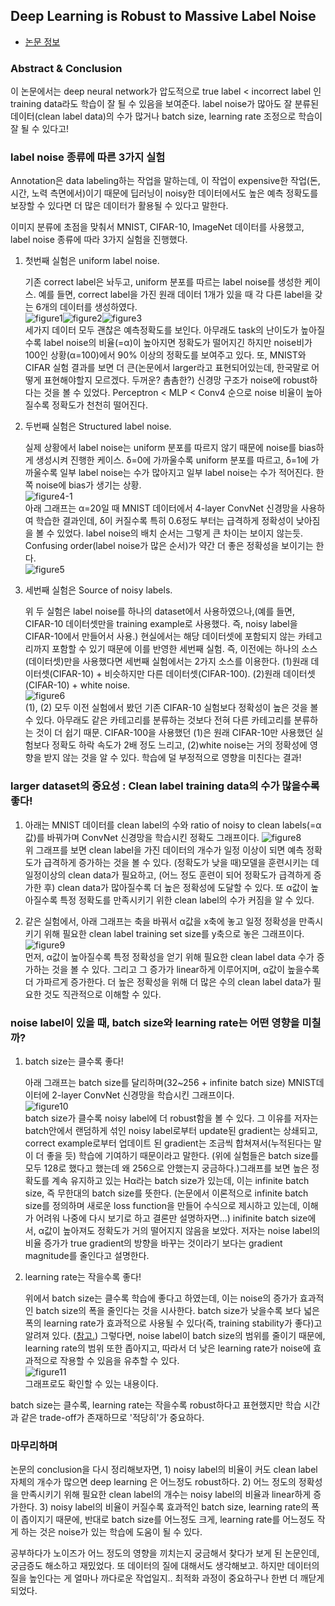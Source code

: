 ## Deep Learning is Robust to Massive Label Noise
- [논문 정보](https://arxiv.org/abs/1705.10694)

### Abstract & Conclusion
이 논문에서는 deep neural network가 압도적으로 true label < incorrect label 인 training data라도 학습이 잘 될 수 있음을 보여준다. label noise가 많아도 잘 분류된 데이터(clean label data)의 수가 많거나 batch size, learning rate 조정으로 학습이 잘 될 수 있다고!


### label noise 종류에 따른 3가지 실험
Annotation은 data labeling하는 작업을 말하는데, 이 작업이 expensive한 작업(돈, 시간, 노력 측면에서)이기 때문에 딥러닝이 noisy한 데이터에서도 높은 예측 정확도를 보장할 수 있다면 더 많은 데이터가 활용될 수 있다고 말한다.

이미지 분류에 초점을 맞춰서 MNIST, CIFAR-10, ImageNet 데이터를 사용했고, label noise 종류에 따라 3가지 실험을 진행했다.

1. 첫번째 실험은 uniform label noise.

    기존 correct label은 놔두고, uniform 분포를 따르는 label noise를 생성한 케이스. 예를 들면, correct label을 가진 원래 데이터 1개가 있을 때 각 다른 label을 갖는 6개의 데이터를 생성하였다.        
    ![figure1](https://github.com/jsj267/paper-review/blob/master/image/1-f1.JPG?raw=true)![figure2](https://github.com/jsj267/paper-review/blob/master/image/1-f2.JPG?raw=true)![figure3](https://github.com/jsj267/paper-review/blob/master/image/1-f3.JPG?raw=true)          
    세가지 데이터 모두 괜찮은 예측정확도를 보인다. 아무래도 task의 난이도가 높아질수록 label noise의 비율(=α)이 높아지면 정확도가 떨어지긴 하지만 noise비가 100인 상황(α=100)에서 90% 이상의 정확도를 보여주고 있다. 또, MNIST와 CIFAR 실험 결과를 보면 더 큰(논문에서 larger라고 표현되어있는데, 한국말로 어떻게 표현해야할지 모르겠다. 두꺼운? 촘촘한?) 신경망 구조가 noise에 robust하다는 것을 볼 수 있었다. Perceptron < MLP < Conv4 순으로 noise 비율이 높아질수록 정확도가 천천히 떨어진다.

2. 두번째 실험은 Structured label noise.

    실제 상황에서 label noise는 uniform 분포를 따르지 않기 때문에 noise를 bias하게 생성시켜 진행한 케이스. δ=0에 가까울수록 uniform 분포를 따르고, δ=1에 가까울수록 일부 label noise는 수가 많아지고 일부 label noise는 수가 적어진다. 한쪽 noise에 bias가 생기는 상황.     
    ![figure4-1](https://github.com/jsj267/paper-review/blob/master/image/1-f4.JPG?raw=true)        
    아래 그래프는 α=20일 때 MNIST 데이터에서 4-layer ConvNet 신경망을 사용하여 학습한 결과인데, δ이 커질수록 특히 0.6정도 부터는 급격하게 정확성이 낮아짐을 볼 수 있었다. label noise의 배치 순서는 그렇게 큰 차이는 보이지 않는듯. Confusing order(label noise가 많은 순서)가 약간 더 좋은 정확성을 보이기는 한다.      
    ![figure5](https://github.com/jsj267/paper-review/blob/master/image/1-f5.JPG?raw=true)      

3. 세번째 실험은 Source of noisy labels.

    위 두 실험은 label noise를 하나의 dataset에서 사용하였으나,(예를 들면, CIFAR-10 데이터셋만을 training example로 사용했다. 즉, noisy label을 CIFAR-10에서 만들어서 사용.) 현실에서는 해당 데이터셋에 포함되지 않는 카테고리까지 포함할 수 있기 때문에 이를 반영한 세번째 실험. 즉, 이전에는 하나의 소스(데이터셋)만을 사용했다면 세번째 실험에서는 2가지 소스를 이용한다. (1)원래 데이터셋(CIFAR-10) + 비슷하지만 다른 데이터셋(CIFAR-100). (2)원래 데이터셋(CIFAR-10) + white noise.          
    ![figure6](https://github.com/jsj267/paper-review/blob/master/image/1-f6.JPG?raw=true)          
    (1), (2) 모두 이전 실험에서 봤던 기존 CIFAR-10 실험보다 정확성이 높은 것을 볼 수 있다. 아무래도 같은 카테고리를 분류하는 것보다 전혀 다른 카테고리를 분류하는 것이 더 쉽기 때문. CIFAR-100을 사용했던 (1)은 원래 CIFAR-10만 사용했던 실험보다 정확도 하락 속도가 2배 정도 느리고, (2)white noise는 거의 정확성에 영향을 받지 않는 것을 알 수 있다. 학습에 덜 부정적으로 영향을 미친다는 결과!


### larger dataset의 중요성 : Clean label training data의 수가 많을수록 좋다!
1. 아래는 MNIST 데이터를 clean label의 수와 ratio of noisy to clean labels(=α값)를 바꿔가며 ConvNet 신경망을 학습시킨 정확도 그래프이다.
    ![figure8](https://github.com/jsj267/paper-review/blob/master/image/1-f8.JPG?raw=true)          
    위 그래프를 보면 clean label을 가진 데이터의 개수가 일정 이상이 되면 예측 정확도가 급격하게 증가하는 것을 볼 수 있다. (정확도가 낮을 때)모델을 훈련시키는 데 일정이상의 clean data가 필요하고, (어느 정도 훈련이 되어 정확도가 급격하게 증가한 후) clean data가 많아질수록 더 높은 정확성에 도달할 수 있다. 또 α값이 높아질수록 특정 정확도를 만족시키기 위한 clean label의 수가 커짐을 알 수 있다.

2. 같은 실험에서, 아래 그래프는 축을 바꿔서 α값을 x축에 놓고 일정 정확성을 만족시키기 위해 필요한 clean label training set size를 y축으로 놓은 그래프이다.            
    ![figure9](https://github.com/jsj267/paper-review/blob/master/image/1-f9.JPG?raw=true)          
    먼저, α값이 높아질수록 특정 정확성을 얻기 위해 필요한 clean label data 수가 증가하는 것을 볼 수 있다. 그리고 그 증가가 linear하게 이루어지며, α값이 높을수록 더 가파르게 증가한다. 더 높은 정확성을 위해 더 많은 수의 clean label data가 필요한 것도 직관적으로 이해할 수 있다.


### noise label이 있을 때, batch size와 learning rate는 어떤 영향을 미칠까?
1. batch size는 클수록 좋다!

    아래 그래프는 batch size를 달리하며(32~256 + infinite batch size) MNIST데이터에 2-layer ConvNet 신경망을 학습시킨 그래프이다.       
    ![figure10](https://github.com/jsj267/paper-review/blob/master/image/1-f10.JPG?raw=true)        
    batch size가 클수록 noisy label에 더 robust함을 볼 수 있다. 그 이유를 저자는 batch안에서 랜덤하게 섞인 noisy label로부터 update된 gradient는 상쇄되고, correct example로부터 업데이트 된 gradient는 조금씩 합쳐져서(누적된다는 말이 더 좋을 듯) 학습에 기여하기 때문이라고 말한다. (위에 실험들은 batch size를 모두 128로 했다고 했는데 왜 256으로 안했는지 궁금하다.)그래프를 보면 높은 정확도를 계속 유지하고 있는 Hα라는 batch size가 있는데, 이는 infinite batch size, 즉 무한대의 batch size를 뜻한다. (논문에서 이론적으로 infinite batch size를 정의하며 새로운 loss function을 만들어 수식으로 제시하고 있는데, 이해가 어려워 나중에 다시 보기로 하고 결론만 설명하자면...) inifinite batch size에서, α값이 높아져도 정확도가 거의 떨어지지 않음을 보았다. 저자는 noise label의 비율 증가가 true gradient의 방향을 바꾸는 것이라기 보다는 gradient magnitude를 줄인다고 설명한다.

2. learning rate는 작을수록 좋다!

    위에서 batch size는 클수록 학습에 좋다고 하였는데, 이는 noise의 증가가 효과적인 batch size의 폭을 줄인다는 것을 시사한다. batch size가 낮을수록 보다 넓은 폭의 learning rate가 효과적으로 사용될 수 있다(즉, training stability가 좋다)고 알려져 있다. ([참고.](https://blog.lunit.io/2018/08/03/batch-size-in-deep-learning/)) 그렇다면, noise label이 batch size의 범위를 줄이기 때문에, learning rate의 범위 또한 좁아지고, 따라서 더 낮은 learning rate가 noise에 효과적으로 작용할 수 있음을 유추할 수 있다.        
    ![figure11](https://github.com/jsj267/paper-review/blob/master/image/1-f11.JPG?raw=true)        
    그래프로도 확인할 수 있는 내용이다.

batch size는 클수록, learning rate는 작을수록 robust하다고 표현했지만 학습 시간과 같은 trade-off가 존재하므로  '적당히'가 중요하다.


### 마무리하며
논문의 conclusion을 다시 정리해보자면, 1) noisy label의 비율이 커도 clean label 자체의 개수가 많으면 deep learning 은 어느정도 robust하다. 2) 어느 정도의 정확성을 만족시키기 위해 필요한 clean label의 개수는 noisy label의 비율과 linear하게 증가한다. 3) noisy label의 비율이 커질수록 효과적인 batch size, learning rate의 폭이 좁이지기 때문에, 반대로 batch size를 어느정도 크게, learning rate를 어느정도 작게 하는 것은 noise가 있는 학습에 도움이 될 수 있다.

공부하다가 노이즈가 어느 정도의 영향을 끼치는지 궁금해서 찾다가 보게 된 논문인데, 궁금증도 해소하고 재밌었다. 또 데이터의 질에 대해서도 생각해보고. 하지만 데이터의 질을 높인다는 게 얼마나 까다로운 작업일지.. 최적화 과정이 중요하구나 한번 더 깨닫게 되었다.
